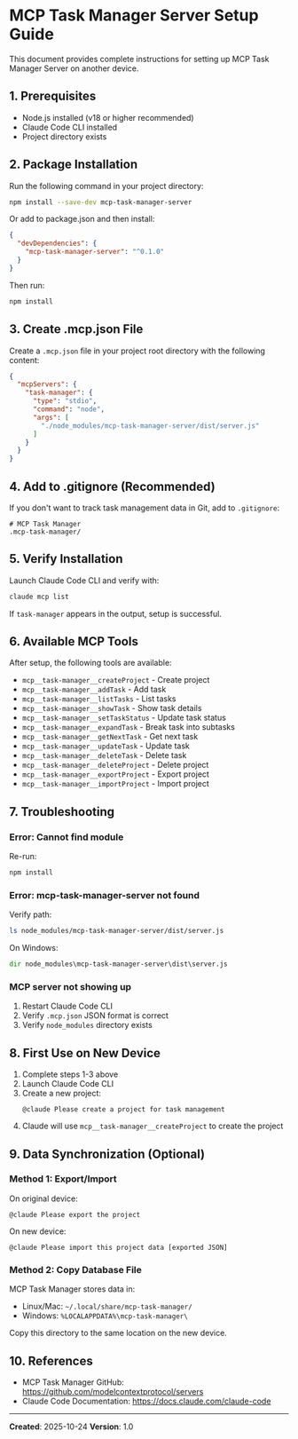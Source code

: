 # MCP Task Manager Server Setup Guide

This document provides complete instructions for setting up MCP Task Manager Server on another device.

## 1. Prerequisites

- Node.js installed (v18 or higher recommended)
- Claude Code CLI installed
- Project directory exists

## 2. Package Installation

Run the following command in your project directory:

```bash
npm install --save-dev mcp-task-manager-server
```

Or add to package.json and then install:

```json
{
  "devDependencies": {
    "mcp-task-manager-server": "^0.1.0"
  }
}
```

Then run:
```bash
npm install
```

## 3. Create .mcp.json File

Create a `.mcp.json` file in your project root directory with the following content:

```json
{
  "mcpServers": {
    "task-manager": {
      "type": "stdio",
      "command": "node",
      "args": [
        "./node_modules/mcp-task-manager-server/dist/server.js"
      ]
    }
  }
}
```

## 4. Add to .gitignore (Recommended)

If you don't want to track task management data in Git, add to `.gitignore`:

```
# MCP Task Manager
.mcp-task-manager/
```

## 5. Verify Installation

Launch Claude Code CLI and verify with:

```bash
claude mcp list
```

If `task-manager` appears in the output, setup is successful.

## 6. Available MCP Tools

After setup, the following tools are available:

- `mcp__task-manager__createProject` - Create project
- `mcp__task-manager__addTask` - Add task
- `mcp__task-manager__listTasks` - List tasks
- `mcp__task-manager__showTask` - Show task details
- `mcp__task-manager__setTaskStatus` - Update task status
- `mcp__task-manager__expandTask` - Break task into subtasks
- `mcp__task-manager__getNextTask` - Get next task
- `mcp__task-manager__updateTask` - Update task
- `mcp__task-manager__deleteTask` - Delete task
- `mcp__task-manager__deleteProject` - Delete project
- `mcp__task-manager__exportProject` - Export project
- `mcp__task-manager__importProject` - Import project

## 7. Troubleshooting

### Error: Cannot find module

Re-run:
```bash
npm install
```

### Error: mcp-task-manager-server not found

Verify path:
```bash
ls node_modules/mcp-task-manager-server/dist/server.js
```

On Windows:
```cmd
dir node_modules\mcp-task-manager-server\dist\server.js
```

### MCP server not showing up

1. Restart Claude Code CLI
2. Verify `.mcp.json` JSON format is correct
3. Verify `node_modules` directory exists

## 8. First Use on New Device

1. Complete steps 1-3 above
2. Launch Claude Code CLI
3. Create a new project:
   ```
   @claude Please create a project for task management
   ```
4. Claude will use `mcp__task-manager__createProject` to create the project

## 9. Data Synchronization (Optional)

### Method 1: Export/Import
On original device:
```
@claude Please export the project
```

On new device:
```
@claude Please import this project data [exported JSON]
```

### Method 2: Copy Database File
MCP Task Manager stores data in:
- Linux/Mac: `~/.local/share/mcp-task-manager/`
- Windows: `%LOCALAPPDATA%\mcp-task-manager\`

Copy this directory to the same location on the new device.

## 10. References

- MCP Task Manager GitHub: https://github.com/modelcontextprotocol/servers
- Claude Code Documentation: https://docs.claude.com/claude-code

---

**Created**: 2025-10-24
**Version**: 1.0
